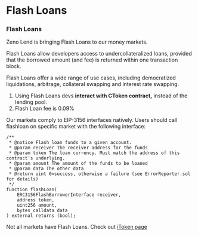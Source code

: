 # Flash Loans

### Flash Loans

Zeno Lend is bringing Flash Loans to our money markets.

Flash Loans allow developers access to undercollateralized loans, provided that the borrowed amount (and fee) is returned within one transaction block.

Flash Loans offer a wide range of use cases, including democratized liquidations, arbitrage, collateral swapping and interest rate swapping.

1. Using Flash Loans devs **interact with CToken contract,** instead of the lending pool.
2. Flash Loan fee is 0.09%

Our markets comply to EIP-3156 interfaces natively. Users should call flashloan on specific market with the following interface:

```
/**
 * @notice Flash loan funds to a given account.
 * @param receiver The receiver address for the funds
 * @param token The loan currency. Must match the address of this contract's underlying.
 * @param amount The amount of the funds to be loaned
 * @param data The other data
 * @return uint 0=success, otherwise a failure (see ErrorReporter.sol for details)
 */
function flashLoan(
    ERC3156FlashBorrowerInterface receiver,
    address token,
    uint256 amount,
    bytes calldata data
) external returns (bool);
```

Not all markets have Flash Loans. Check out [iToken page](resources/itoken-addresses.md)

